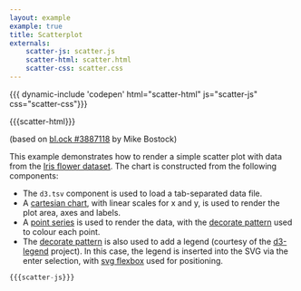 ```yaml
---
layout: example
example: true
title: Scatterplot
externals:
    scatter-js: scatter.js
    scatter-html: scatter.html
    scatter-css: scatter.css
---
```


{{{ dynamic-include 'codepen' html="scatter-html" js="scatter-js" css="scatter-css"}}}

<style>
{{{scatter-css}}}
</style>

{{{scatter-html}}}

<script>
{{{scatter-js}}}
</script>


(based on [bl.ock #3887118](http://bl.ocks.org/mbostock/3887118#index.html) by Mike Bostock)

This example demonstrates how to render a simple scatter plot with data from the [Iris flower dataset](https://en.wikipedia.org/wiki/Iris_flower_data_set). The chart is constructed from the following components:

 + The `d3.tsv` component is used to load a tab-separated data file.
 + A [cartesian chart](/components/chart/cartesian.html), with linear scales for x and y, is used to render the plot area, axes and labels.
 + A [point series](/components/series/point.html) is used to render the data, with the [decorate pattern](/components/introduction/decorate-pattern.html) used to colour each point.
 + The [decorate pattern](/components/introduction/decorate-pattern.html) is also used to add a legend (courtesy of the [d3-legend](http://d3-legend.susielu.com) project). In this case, the legend is inserted into the SVG via the enter selection, with [svg flexbox](/components/layout/layout.html) used for positioning.


```js
{{{scatter-js}}}
```
